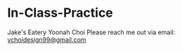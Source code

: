 # In-Class-Practice
Jake's Eatery
Yoonah Choi
Please reach me out via email: ychoidesign99@gmail.com
